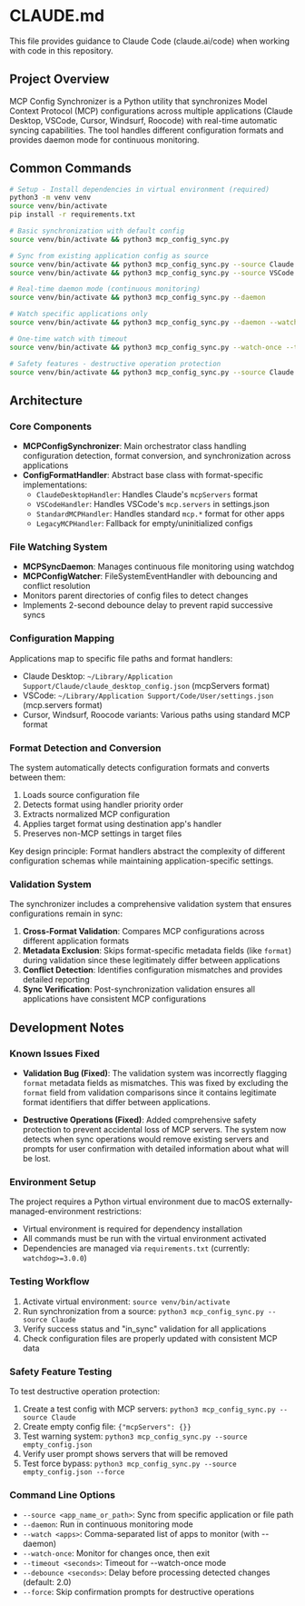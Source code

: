 # CLAUDE.md

This file provides guidance to Claude Code (claude.ai/code) when working with code in this repository.

## Project Overview

MCP Config Synchronizer is a Python utility that synchronizes Model Context Protocol (MCP) configurations across multiple applications (Claude Desktop, VSCode, Cursor, Windsurf, Roocode) with real-time automatic syncing capabilities. The tool handles different configuration formats and provides daemon mode for continuous monitoring.

## Common Commands

```bash
# Setup - Install dependencies in virtual environment (required)
python3 -m venv venv
source venv/bin/activate
pip install -r requirements.txt

# Basic synchronization with default config
source venv/bin/activate && python3 mcp_config_sync.py

# Sync from existing application config as source
source venv/bin/activate && python3 mcp_config_sync.py --source Claude
source venv/bin/activate && python3 mcp_config_sync.py --source VSCode

# Real-time daemon mode (continuous monitoring)
source venv/bin/activate && python3 mcp_config_sync.py --daemon

# Watch specific applications only
source venv/bin/activate && python3 mcp_config_sync.py --daemon --watch Claude,VSCode,Cursor

# One-time watch with timeout
source venv/bin/activate && python3 mcp_config_sync.py --watch-once --timeout 30

# Safety features - destructive operation protection
source venv/bin/activate && python3 mcp_config_sync.py --source Claude --force
```

## Architecture

### Core Components

- **MCPConfigSynchronizer**: Main orchestrator class handling configuration detection, format conversion, and synchronization across applications
- **ConfigFormatHandler**: Abstract base class with format-specific implementations:
  - `ClaudeDesktopHandler`: Handles Claude's `mcpServers` format
  - `VSCodeHandler`: Handles VSCode's `mcp.servers` in settings.json
  - `StandardMCPHandler`: Handles standard `mcp.*` format for other apps
  - `LegacyMCPHandler`: Fallback for empty/uninitialized configs

### File Watching System

- **MCPSyncDaemon**: Manages continuous file monitoring using watchdog
- **MCPConfigWatcher**: FileSystemEventHandler with debouncing and conflict resolution
- Monitors parent directories of config files to detect changes
- Implements 2-second debounce delay to prevent rapid successive syncs

### Configuration Mapping

Applications map to specific file paths and format handlers:
- Claude Desktop: `~/Library/Application Support/Claude/claude_desktop_config.json` (mcpServers format)
- VSCode: `~/Library/Application Support/Code/User/settings.json` (mcp.servers format)
- Cursor, Windsurf, Roocode variants: Various paths using standard MCP format

### Format Detection and Conversion

The system automatically detects configuration formats and converts between them:
1. Loads source configuration file
2. Detects format using handler priority order
3. Extracts normalized MCP configuration
4. Applies target format using destination app's handler
5. Preserves non-MCP settings in target files

Key design principle: Format handlers abstract the complexity of different configuration schemas while maintaining application-specific settings.

### Validation System

The synchronizer includes a comprehensive validation system that ensures configurations remain in sync:
1. **Cross-Format Validation**: Compares MCP configurations across different application formats
2. **Metadata Exclusion**: Skips format-specific metadata fields (like `format`) during validation since these legitimately differ between applications
3. **Conflict Detection**: Identifies configuration mismatches and provides detailed reporting
4. **Sync Verification**: Post-synchronization validation ensures all applications have consistent MCP configurations

## Development Notes

### Known Issues Fixed

- **Validation Bug (Fixed)**: The validation system was incorrectly flagging `format` metadata fields as mismatches. This was fixed by excluding the `format` field from validation comparisons since it contains legitimate format identifiers that differ between applications.

- **Destructive Operations (Fixed)**: Added comprehensive safety protection to prevent accidental loss of MCP servers. The system now detects when sync operations would remove existing servers and prompts for user confirmation with detailed information about what will be lost.

### Environment Setup

The project requires a Python virtual environment due to macOS externally-managed-environment restrictions:
- Virtual environment is required for dependency installation
- All commands must be run with the virtual environment activated
- Dependencies are managed via `requirements.txt` (currently: `watchdog>=3.0.0`)

### Testing Workflow

1. Activate virtual environment: `source venv/bin/activate`
2. Run synchronization from a source: `python3 mcp_config_sync.py --source Claude`
3. Verify success status and "in_sync" validation for all applications
4. Check configuration files are properly updated with consistent MCP data

### Safety Feature Testing

To test destructive operation protection:
1. Create a test config with MCP servers: `python3 mcp_config_sync.py --source Claude`
2. Create empty config file: `{"mcpServers": {}}`
3. Test warning system: `python3 mcp_config_sync.py --source empty_config.json`
4. Verify user prompt shows servers that will be removed
5. Test force bypass: `python3 mcp_config_sync.py --source empty_config.json --force`

### Command Line Options

- `--source <app_name_or_path>`: Sync from specific application or file path
- `--daemon`: Run in continuous monitoring mode
- `--watch <apps>`: Comma-separated list of apps to monitor (with --daemon)
- `--watch-once`: Monitor for changes once, then exit
- `--timeout <seconds>`: Timeout for --watch-once mode
- `--debounce <seconds>`: Delay before processing detected changes (default: 2.0)
- `--force`: Skip confirmation prompts for destructive operations